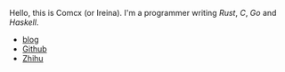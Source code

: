 Hello, this is Comcx (or Ireina).
I'm a programmer writing *Rust*, *C*, *Go* and *Haskell*.

- [blog](./blog/index.md)
- [Github](https://github.com/ireina7)
- [Zhihu](https://www.zhihu.com/people/comcx)
